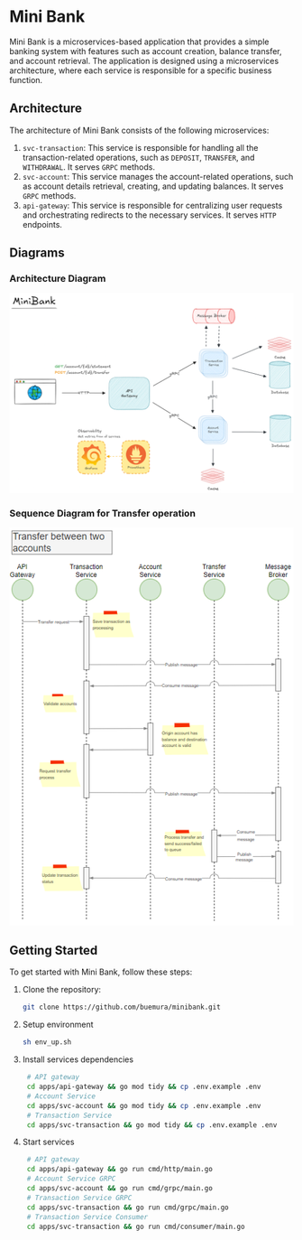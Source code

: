 # Mini Bank

Mini Bank is a microservices-based application that provides a simple banking system with features such as account creation, balance transfer, and account retrieval. The application is designed using a microservices architecture, where each service is responsible for a specific business function.

## Architecture

The architecture of Mini Bank consists of the following microservices:

1. `svc-transaction`: This service is responsible for handling all the transaction-related operations, such as `DEPOSIT`, `TRANSFER`, and `WITHDRAWAL`. It serves `GRPC` methods.
2. `svc-account`: This service manages the account-related operations, such as account details retrieval, creating, and updating balances. It serves `GRPC` methods.
3. `api-gateway`: This service is responsible for centralizing user requests and orchestrating redirects to the necessary services. It serves `HTTP` endpoints.

## Diagrams

### Architecture Diagram

![Architecture](docs/arch.png)

### Sequence Diagram for Transfer operation

![Transfer Sequence](docs/transfer-sequence.png)

## Getting Started

To get started with Mini Bank, follow these steps:

1. Clone the repository:

   ```bash
   git clone https://github.com/buemura/minibank.git
   ```

2. Setup environment

   ```bash
   sh env_up.sh

   ```

3. Install services dependencies

   ```bash
    # API gateway
    cd apps/api-gateway && go mod tidy && cp .env.example .env
    # Account Service
    cd apps/svc-account && go mod tidy && cp .env.example .env
    # Transaction Service
    cd apps/svc-transaction && go mod tidy && cp .env.example .env
   ```

4. Start services
   ```bash
    # API gateway
    cd apps/api-gateway && go run cmd/http/main.go
    # Account Service GRPC
    cd apps/svc-account && go run cmd/grpc/main.go
    # Transaction Service GRPC
    cd apps/svc-transaction && go run cmd/grpc/main.go
    # Transaction Service Consumer
    cd apps/svc-transaction && go run cmd/consumer/main.go
   ```
